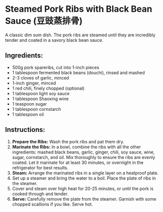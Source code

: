 
# Steamed Pork Ribs with Black Bean Sauce (豆豉蒸排骨)

A classic dim sum dish. The pork ribs are steamed until they are incredibly tender and coated in a savory black bean sauce.

## Ingredients:
*   500g pork spareribs, cut into 1-inch pieces
*   1 tablespoon fermented black beans (douchi), rinsed and mashed
*   2-3 cloves of garlic, minced
*   1-inch ginger, minced
*   1 red chili, finely chopped (optional)
*   1 tablespoon light soy sauce
*   1 tablespoon Shaoxing wine
*   1 teaspoon sugar
*   1 tablespoon cornstarch
*   1 tablespoon oil

## Instructions:
1.  **Prepare the Ribs:** Wash the pork ribs and pat them dry.
2.  **Marinate the Ribs:** In a bowl, combine the ribs with all the other ingredients: mashed black beans, garlic, ginger, chili, soy sauce, wine, sugar, cornstarch, and oil. Mix thoroughly to ensure the ribs are evenly coated. Let it marinate for at least 30 minutes, or overnight in the refrigerator for best results.
3.  **Steam:** Arrange the marinated ribs in a single layer on a heatproof plate.
4.  Set up a steamer and bring the water to a boil. Place the plate of ribs in the steamer.
5.  Cover and steam over high heat for 20-25 minutes, or until the pork is cooked through and tender.
6.  **Serve:** Carefully remove the plate from the steamer. Garnish with some chopped scallions if you like. Serve hot.